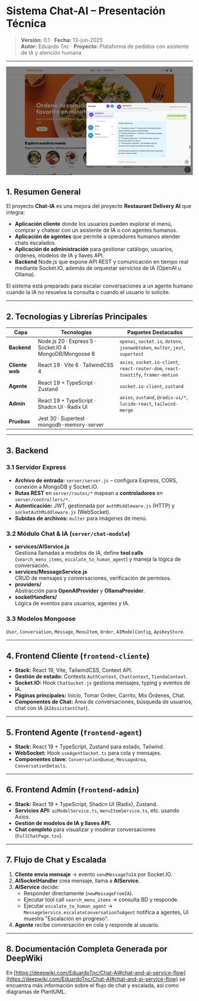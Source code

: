 # Sistema Chat-AI – Presentación Técnica

> **Versión:** 0.1 · **Fecha:** 13-jun-2025  
> **Autor:** Eduardo Tnc · **Proyecto:** Plataforma de pedidos con asistente de IA y atención humana

---

![Chat-AI Interface](assets/image_1.png)


## 1. Resumen General
El proyecto **Chat-IA** es una mejora del proyecto **Restaurant Delivery AI** que integra:

* **Aplicación cliente** donde los usuarios pueden explorar el menú, comprar y chatear con un asistente de IA o con agentes humanos.
* **Aplicación de agentes** que permite a operadores humanos atender chats escalados.
* **Aplicación de administración** para gestionar catálogo, usuarios, órdenes, modelos de IA y llaves API.
* **Backend** Node.js que expone API REST y comunicación en tiempo real mediante Socket.IO, además de orquestar servicios de IA (OpenAI u Ollama).

El sistema está preparado para escalar conversaciones a un agente humano cuando la IA no resuelva la consulta o cuando el usuario lo solicite.

---

## 2. Tecnologías y Librerías Principales
| Capa | Tecnologías | Paquetes Destacados |
|------|-------------|----------------------|
| **Backend** | Node.js 20 · Express 5 · Socket.IO 4 · MongoDB/Mongoose 8 | `openai`, `socket.io`, `dotenv`, `jsonwebtoken`, `multer`, `jest`, `supertest` |
| **Cliente web** | React 19 · Vite 6 · TailwindCSS 4 | `axios`, `socket.io-client`, `react-router-dom`, `react-toastify`, `framer-motion` |
| **Agente** | React 19 + TypeScript · Zustand | `socket.io-client`, `zustand` |
| **Admin** | React 19 + TypeScript · Shadcn UI · Radix UI | `axios`, `zustand`, `@radix-ui/*`, `lucide-react`, `tailwind-merge` |
| **Pruebas** | Jest 30 · Supertest · mongodb-memory-server |

---

## 3. Backend
### 3.1 Servidor Express
* **Archivo de entrada:** `server/server.js` – configura Express, CORS, conexión a MongoDB y Socket.IO.
* **Rutas REST** en `server/routes/*` mapean a **controladores** en `server/controllers/*`.
* **Autenticación:** JWT, gestionada por `authMiddleware.js` (HTTP) y `socketAuthMiddleware.js` (WebSocket).
* **Subidas de archivos:** `multer` para imágenes de menú.

### 3.2 Módulo Chat & IA (`server/chat-module`)
* **services/AIService.js**  
  Gestiona llamadas a modelos de IA, define **tool calls** (`search_menu_items`, `escalate_to_human_agent`) y maneja la lógica de conversación.
* **services/MessageService.js**  
  CRUD de mensajes y conversaciones, verificación de permisos.
* **providers/**  
  Abstracción para **OpenAIProvider** y **OllamaProvider**.
* **socketHandlers/**  
  Lógica de eventos para usuarios, agentes y IA.

### 3.3 Modelos Mongoose
`User`, `Conversation`, `Message`, `MenuItem`, `Order`, `AIModelConfig`, `ApiKeyStore`.


---

## 4. Frontend Cliente (`frontend-cliente`)
* **Stack:** React 19, Vite, TailwindCSS, Context API.
* **Gestión de estado:** Contexts `AuthContext`, `ChatContext`, `TiendaContext`.
* **Socket.IO:** Hook `ChatSocket.js` gestiona mensajes, typing y eventos de IA.
* **Páginas principales:** Inicio, Tomar Orden, Carrito, Mis Órdenes, Chat.
* **Componentes de Chat:** Área de conversaciones, búsqueda de usuarios, chat con IA (`AIAssistantChat`).

---

## 5. Frontend Agente (`frontend-agent`)
* **Stack:** React 19 + TypeScript, Zustand para estado, Tailwind.
* **WebSocket:** Hook `useAgentSocket.ts` para cola y mensajes.
* **Componentes clave:** `ConversationQueue`, `MessageArea`, `ConversationDetails`.

---

## 6. Frontend Admin (`frontend-admin`)
* **Stack:** React 19 + TypeScript, Shadcn UI (Radix), Zustand.
* **Servicios API:** `aiModelService.ts`, `menuItemService.ts`, etc. usando Axios.
* **Gestión de modelos de IA y llaves API.**
* **Chat completo** para visualizar y moderar conversaciones (`FullChatPage.tsx`).

---

## 7. Flujo de Chat y Escalada
1. **Cliente envía mensaje** → evento `sendMessageToIA` por Socket.IO.  
2. **AISocketHandler** crea mensaje, llama a **AIService**.  
3. **AIService** decide:  
   * Responder directamente (`newMessageFromIA`).  
   * Ejecutar tool call `search_menu_items` → consulta BD y responde.  
   * Ejecutar `escalate_to_human_agent` → `MessageService.escalateConversationToAgent` notifica a agentes, UI muestra "Escalación en progreso".
4. **Agente** recibe conversación en cola y responde al usuario.

---

## 8. Documentación Completa Generada por DeepWiki

En [https://deepwiki.com/EduardoTnc/Chat-AI#chat-and-ai-service-flow](https://deepwiki.com/EduardoTnc/Chat-AI#chat-and-ai-service-flow) se encuentra más información sobre el flujo de chat y escalada, así como diagramas de PlantUML.


